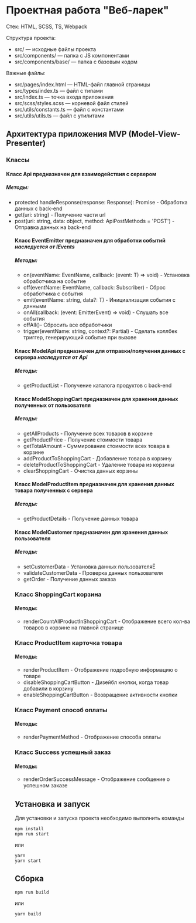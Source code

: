 # Проектная работа "Веб-ларек"

Стек: HTML, SCSS, TS, Webpack

Структура проекта:
- src/ — исходные файлы проекта
- src/components/ — папка с JS компонентами
- src/components/base/ — папка с базовым кодом

Важные файлы:
- src/pages/index.html — HTML-файл главной страницы
- src/types/index.ts — файл с типами
- src/index.ts — точка входа приложения
- src/scss/styles.scss — корневой файл стилей
- src/utils/constants.ts — файл с константами
- src/utils/utils.ts — файл с утилитами

## Архитектура приложения MVP (Model-View-Presenter)
### Классы

#### Класс Api предназначен для взаимодействия с сервером
##### Методы:
- protected handleResponse(response: Response): Promise<object> - Обработка данных с back-end
- get(uri: string) - Получение части url
- post(uri: string, data: object, method: ApiPostMethods = 'POST') - Отправка данных на back-end

#### Класс EventEmitter предназначен для обработки событий *наследуется от IEvents*
##### Методы:
- on<T extends object>(eventName: EventName, callback: (event: T) => void) - Установка обработчика на событие
- off(eventName: EventName, callback: Subscriber) - Сброс обработчика с события
- emit<T extends object>(eventName: string, data?: T) - Инициализация события с данными
- onAll(callback: (event: EmitterEvent) => void) - Слушать все события
- offAll()- Сбросить все обработчики
- trigger<T extends object>(eventName: string, context?: Partial<T>) - Сделать коллбек триггер, генерирующий событие при вызове 

#### Класс ModelApi предназначен для отправки/получения данных с сервера *наследуется от Api*
##### Методы:
- getProductList - Получение каталога продуктов с back-end

#### Класс ModelShoppingCart предназначен для хранения данных полученных от пользователя
##### Методы:
- getAllProducts - Получение всех товаров в корзине
- getProductPrice - Получение стоимости товара
- getTotalAmount - Суммирование стоимости всех товара в корзине
- addProductToShoppingCart - Добавление товара в корзину
- deleteProductToShoppingCart - Удаление товара из корзины
- clearShoppingCart - Очистка данных корзины

#### Класс ModelProductItem предназначен для хранения данных товара полученных с сервера
##### Методы:
- getProductDetails - Получение данных товара

#### Класс ModelCustomer предназначен для хранения данных пользователя
##### Методы:
- setCustomerData - Установка данных пользователяЁ
- validateCustomerData - Проверка данных пользователя
- getOrder - Получение данных заказа

### Класс ShoppingCart корзина
#### Методы:
- renderCountAllProductInShoppingCart - Отображение всего кол-ва товаров в корзине на главной странице

### Класс ProductItem карточка товара
#### Методы:
- renderProductItem - Отображение подробную информацию о товаре
- disableShoppingCartButton - Дизейбл кнопки, когда товар добавили в корзину
- enableShoppingCartButton - Возвращение активности кнопки

### Класс Payment способ оплаты
#### Методы:
- renderPaymentMethod - Отображение способа оплаты

### Класс Success успешный заказ
#### Методы:
- renderOrderSuccessMessage - Отображение сообщение о успешном заказе


## Установка и запуск
Для установки и запуска проекта необходимо выполнить команды

```
npm install
npm run start
```

или

```
yarn
yarn start
```
## Сборка

```
npm run build
```

или

```
yarn build
```
